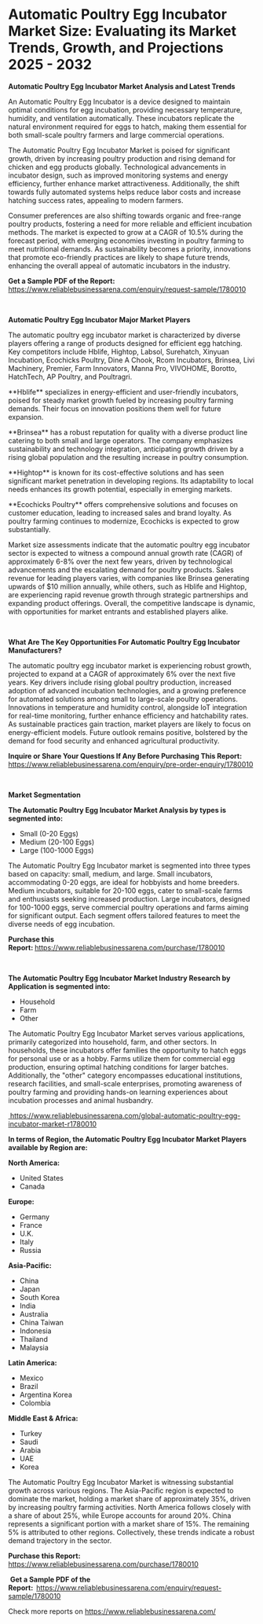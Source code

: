 <p><h1>Automatic Poultry Egg Incubator Market Size: Evaluating its Market Trends, Growth, and Projections 2025 - 2032</h1></p><p><strong>Automatic Poultry Egg Incubator Market Analysis and Latest Trends</strong></p>
<p><p>An Automatic Poultry Egg Incubator is a device designed to maintain optimal conditions for egg incubation, providing necessary temperature, humidity, and ventilation automatically. These incubators replicate the natural environment required for eggs to hatch, making them essential for both small-scale poultry farmers and large commercial operations.</p><p>The Automatic Poultry Egg Incubator Market is poised for significant growth, driven by increasing poultry production and rising demand for chicken and egg products globally. Technological advancements in incubator design, such as improved monitoring systems and energy efficiency, further enhance market attractiveness. Additionally, the shift towards fully automated systems helps reduce labor costs and increase hatching success rates, appealing to modern farmers.</p><p>Consumer preferences are also shifting towards organic and free-range poultry products, fostering a need for more reliable and efficient incubation methods. The market is expected to grow at a CAGR of 10.5% during the forecast period, with emerging economies investing in poultry farming to meet nutritional demands. As sustainability becomes a priority, innovations that promote eco-friendly practices are likely to shape future trends, enhancing the overall appeal of automatic incubators in the industry.</p></p>
<p><strong>Get a Sample PDF of the Report:&nbsp;</strong> <a href="https://www.reliablebusinessarena.com/enquiry/request-sample/1780010?utm_campaign=3367&utm_medium=2&utm_source=Github&utm_content=ia&utm_term=25032025&utm_id=automatic-poultry-egg-incubator">https://www.reliablebusinessarena.com/enquiry/request-sample/1780010</a></p>
<p>&nbsp;</p>
<p><strong>Automatic Poultry Egg Incubator Major Market Players</strong></p>
<p><p>The automatic poultry egg incubator market is characterized by diverse players offering a range of products designed for efficient egg hatching. Key competitors include Hblife, Hightop, Labsol, Surehatch, Xinyuan Incubation, Ecochicks Poultry, Dine A Chook, Rcom Incubators, Brinsea, Livi Machinery, Premier, Farm Innovators, Manna Pro, VIVOHOME, Borotto, HatchTech, AP Poultry, and Poultragri.</p><p>**Hblife** specializes in energy-efficient and user-friendly incubators, poised for steady market growth fueled by increasing poultry farming demands. Their focus on innovation positions them well for future expansion.</p><p>**Brinsea** has a robust reputation for quality with a diverse product line catering to both small and large operators. The company emphasizes sustainability and technology integration, anticipating growth driven by a rising global population and the resulting increase in poultry consumption.</p><p>**Hightop** is known for its cost-effective solutions and has seen significant market penetration in developing regions. Its adaptability to local needs enhances its growth potential, especially in emerging markets.</p><p>**Ecochicks Poultry** offers comprehensive solutions and focuses on customer education, leading to increased sales and brand loyalty. As poultry farming continues to modernize, Ecochicks is expected to grow substantially.</p><p>Market size assessments indicate that the automatic poultry egg incubator sector is expected to witness a compound annual growth rate (CAGR) of approximately 6-8% over the next few years, driven by technological advancements and the escalating demand for poultry products. Sales revenue for leading players varies, with companies like Brinsea generating upwards of $10 million annually, while others, such as Hblife and Hightop, are experiencing rapid revenue growth through strategic partnerships and expanding product offerings. Overall, the competitive landscape is dynamic, with opportunities for market entrants and established players alike.</p></p>
<p>&nbsp;</p>
<p><strong>What Are The Key Opportunities For Automatic Poultry Egg Incubator Manufacturers?</strong></p>
<p><p>The automatic poultry egg incubator market is experiencing robust growth, projected to expand at a CAGR of approximately 6% over the next five years. Key drivers include rising global poultry production, increased adoption of advanced incubation technologies, and a growing preference for automated solutions among small to large-scale poultry operations. Innovations in temperature and humidity control, alongside IoT integration for real-time monitoring, further enhance efficiency and hatchability rates. As sustainable practices gain traction, market players are likely to focus on energy-efficient models. Future outlook remains positive, bolstered by the demand for food security and enhanced agricultural productivity.</p></p>
<p><strong>Inquire or Share Your Questions If Any Before Purchasing This Report:</strong> <a href="https://www.reliablebusinessarena.com/enquiry/pre-order-enquiry/1780010?utm_campaign=3367&utm_medium=2&utm_source=Github&utm_content=ia&utm_term=25032025&utm_id=automatic-poultry-egg-incubator">https://www.reliablebusinessarena.com/enquiry/pre-order-enquiry/1780010</a></p>
<p>&nbsp;</p>
<p><strong>Market Segmentation</strong></p>
<p><strong>The Automatic Poultry Egg Incubator Market Analysis by types is segmented into:</strong></p>
<p><ul><li>Small (0-20 Eggs)</li><li>Medium (20-100 Eggs)</li><li>Large (100-1000 Eggs)</li></ul></p>
<p><p>The Automatic Poultry Egg Incubator market is segmented into three types based on capacity: small, medium, and large. Small incubators, accommodating 0-20 eggs, are ideal for hobbyists and home breeders. Medium incubators, suitable for 20-100 eggs, cater to small-scale farms and enthusiasts seeking increased production. Large incubators, designed for 100-1000 eggs, serve commercial poultry operations and farms aiming for significant output. Each segment offers tailored features to meet the diverse needs of egg incubation.</p></p>
<p><strong>Purchase this Report:&nbsp;</strong><a href="https://www.reliablebusinessarena.com/purchase/1780010?utm_campaign=3367&utm_medium=2&utm_source=Github&utm_content=ia&utm_term=25032025&utm_id=automatic-poultry-egg-incubator">https://www.reliablebusinessarena.com/purchase/1780010</a></p>
<p>&nbsp;</p>
<p><strong>The Automatic Poultry Egg Incubator Market Industry Research by Application is segmented into:</strong></p>
<p><ul><li>Household</li><li>Farm</li><li>Other</li></ul></p>
<p><p>The Automatic Poultry Egg Incubator Market serves various applications, primarily categorized into household, farm, and other sectors. In households, these incubators offer families the opportunity to hatch eggs for personal use or as a hobby. Farms utilize them for commercial egg production, ensuring optimal hatching conditions for larger batches. Additionally, the "other" category encompasses educational institutions, research facilities, and small-scale enterprises, promoting awareness of poultry farming and providing hands-on learning experiences about incubation processes and animal husbandry.</p></p>
<p><a href="https://www.reliablebusinessarena.com/global-automatic-poultry-egg-incubator-market-r1780010?utm_campaign=3367&utm_medium=2&utm_source=Github&utm_content=ia&utm_term=25032025&utm_id=automatic-poultry-egg-incubator">&nbsp;https://www.reliablebusinessarena.com/global-automatic-poultry-egg-incubator-market-r1780010</a></p>
<p><strong>In terms of Region, the Automatic Poultry Egg Incubator Market Players available by Region are:</strong></p>
<p>
    <p> <strong> North America: </strong>
        <ul>
            <li>United States</li>
            <li>Canada</li>
        </ul>
        </p> 
    <p> <strong> Europe: </strong>
        <ul>
            <li>Germany</li>
            <li>France</li>
            <li>U.K.</li>
            <li>Italy</li>
            <li>Russia</li>
        </ul>
        </p> 
    <p> <strong> Asia-Pacific: </strong>
        <ul>
            <li>China</li>
            <li>Japan</li>
            <li>South Korea</li>
            <li>India</li>
            <li>Australia</li>
            <li>China Taiwan</li>
            <li>Indonesia</li>
            <li>Thailand</li>
            <li>Malaysia</li>
        </ul>
        </p> 
    <p> <strong> Latin America: </strong>
        <ul>
            <li>Mexico</li>
            <li>Brazil</li>
            <li>Argentina Korea</li>
            <li>Colombia</li>
        </ul>
        </p> 
    <p> <strong> Middle East & Africa: </strong>
        <ul>
            <li>Turkey</li>
            <li>Saudi</li>
            <li>Arabia</li>
            <li>UAE</li>
            <li>Korea</li>
        </ul>
    </p>
    </p>
<p><p>The Automatic Poultry Egg Incubator Market is witnessing substantial growth across various regions. The Asia-Pacific region is expected to dominate the market, holding a market share of approximately 35%, driven by increasing poultry farming activities. North America follows closely with a share of about 25%, while Europe accounts for around 20%. China represents a significant portion with a market share of 15%. The remaining 5% is attributed to other regions. Collectively, these trends indicate a robust demand trajectory in the sector.</p></p>
<p><strong>Purchase this Report: </strong><a href="https://www.reliablebusinessarena.com/purchase/1780010?utm_campaign=3367&utm_medium=2&utm_source=Github&utm_content=ia&utm_term=25032025&utm_id=automatic-poultry-egg-incubator">https://www.reliablebusinessarena.com/purchase/1780010</a></p>
<p>&nbsp;<strong>Get a Sample PDF of the Report:&nbsp;&nbsp;</strong><a href="https://www.reliablebusinessarena.com/enquiry/request-sample/1780010?utm_campaign=3367&utm_medium=2&utm_source=Github&utm_content=ia&utm_term=25032025&utm_id=automatic-poultry-egg-incubator">https://www.reliablebusinessarena.com/enquiry/request-sample/1780010</a></p>
<p><strong></strong></p>
<p>Check more reports on <a href="https://www.reliablebusinessarena.com/?utm_campaign=3367&utm_medium=2&utm_source=Github&utm_content=ia&utm_term=25032025&utm_id=automatic-poultry-egg-incubator">https://www.reliablebusinessarena.com/</a></p>